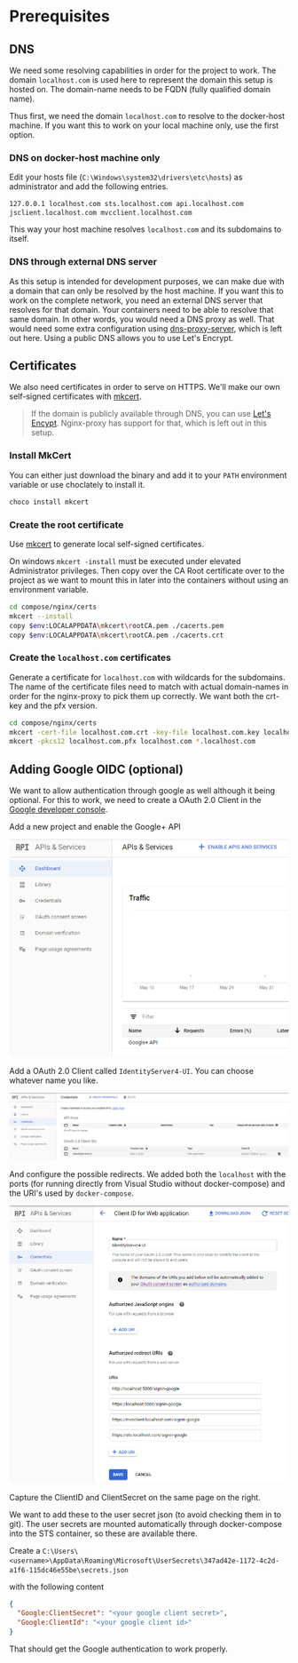 # Prerequisites

## DNS

We need some resolving capabilities in order for the project to work. The domain `localhost.com` is used here to represent the domain this setup is hosted on. The domain-name needs to be FQDN (fully qualified domain name).

Thus first, we need the domain `localhost.com` to resolve to the docker-host machine. If you want this to work on your local machine only, use the first option.

### DNS on docker-host machine only

Edit your hosts file (`C:\Windows\system32\drivers\etc\hosts`) as administrator and add the following entries.

```custom
127.0.0.1 localhost.com sts.localhost.com api.localhost.com jsclient.localhost.com mvcclient.localhost.com
```

This way your host machine resolves `localhost.com` and its subdomains to itself.

### DNS through external DNS server

As this setup is intended for development purposes, we can make due with a domain that can only be resolved by the host machine. If you want this to work on the complete network, you need an external DNS server that resolves for that domain. Your containers need to be able to resolve that same domain. In other words, you would need a DNS proxy as well. That would need some extra configuration using [dns-proxy-server](https://github.com/mageddo/dns-proxy-server), which is left out here. Using a public DNS allows you to use Let's Encrypt.

## Certificates

We also need certificates in order to serve on HTTPS. We'll make our own self-signed certificates with [mkcert](https://github.com/FiloSottile/mkcert).

> If the domain is publicly available through DNS, you can use [Let's Encypt](https://letsencrypt.org/). Nginx-proxy has support for that, which is left out in this setup.

### Install MkCert

You can either just download the binary and add it to your `PATH` environment variable or use choclately to install it.

```powershell
choco install mkcert
```

### Create the root certificate

Use [mkcert](https://github.com/FiloSottile/mkcert) to generate local self-signed certificates.

On windows `mkcert -install` must be executed under elevated Administrator privileges. Then copy over the CA Root certificate over to the project as we want to mount this in later into the containers without using an environment variable.

```bash
cd compose/nginx/certs
mkcert --install
copy $env:LOCALAPPDATA\mkcert\rootCA.pem ./cacerts.pem
copy $env:LOCALAPPDATA\mkcert\rootCA.pem ./cacerts.crt
```

### Create the `localhost.com` certificates

Generate a certificate for `localhost.com` with wildcards for the subdomains. The name of the certificate files need to match with actual domain-names in order for the nginx-proxy to pick them up correctly. We want both the crt-key and the pfx version.

```bash
cd compose/nginx/certs
mkcert -cert-file localhost.com.crt -key-file localhost.com.key localhost.com *.localhost.com
mkcert -pkcs12 localhost.com.pfx localhost.com *.localhost.com
```

## Adding Google OIDC (optional)

We want to allow authentication through google as well although it being optional. For this to work, we need to create a OAuth 2.0 Client in the [Google developer console](https://console.cloud.google.com/).

Add a new project and enable the Google+ API

![new project](../images/Google-oidc-0.png)

Add a OAuth 2.0 Client called `IdentityServer4-UI`. You can choose whatever name you like.

![Credentials](../images/Google-oidc-1.png)

And configure the possible redirects. We added both the `localhost` with the ports (for running directly from Visual Studio without docker-compose) and the URI's used by `docker-compose`.

![Client ID](../images/Google-oidc-2.png)

Capture the ClientID and ClientSecret on the same page on the right.

We want to add these to the user secret json (to avoid checking them in to git). The user secrets are mounted automatically through docker-compose into the STS container, so these are available there.

Create a `C:\Users\<username>\AppData\Roaming\Microsoft\UserSecrets\347ad42e-1172-4c2d-a1f6-115dc46e55be\secrets.json`

with the following content

```json
{
  "Google:ClientSecret": "<your google client secret>",
  "Google:ClientId": "<your google client id>"
}
```

That should get the Google authentication to work properly.
